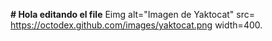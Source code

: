 **# Hola editando el file**
Eimg alt="Imagen de Yaktocat" src= https://octodex.github.com/images/yaktocat.png width=400.
